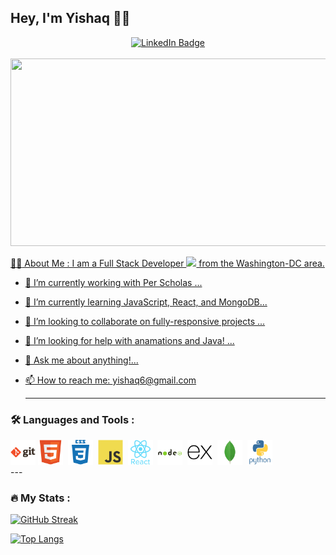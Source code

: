 
  ## **Hey, I'm Yishaq 🙏🏽**

<div id="badges" align="center">
  <a href="https://www.linkedin.com/in/yishaqwol/">
    <img src="https://img.shields.io/badge/LinkedIn-blue?style=for-the-badge&logo=linkedin&logoColor=white" alt="LinkedIn Badge"/>
</div>
  <img src="https://komarev.com/ghpvc/?username=YishaqW&style=flat-square&color=blue" alt="" align="center"/>
<div>
  <div align="center">
  <img src="https://miro.medium.com/max/1200/0*S1FPUC4md0ckaKoj" width="600" height="300"/>
</div>
  
  :man_technologist: About Me :
  I am a Full Stack Developer <img src="https://media.giphy.com/media/WUlplcMpOCEmTGBtBW/giphy.gif" width="30"> from the Washington-DC area.


- 🔭 I’m currently working with Per Scholas ...
- 🌱 I’m currently learning JavaScript, React, and MongoDB...
- 👯 I’m looking to collaborate on fully-responsive projects ...
- 🤔 I’m looking for help with anamations and Java! ...
- 💬 Ask me about anything!...
- 📫 How to reach me: yishaq6@gmail.com
  
  ---

### :hammer_and_wrench: Languages and Tools :
  <div>
 <img src="https://github.com/devicons/devicon/blob/master/icons/git/git-original-wordmark.svg" title="Git" **alt="Git" width="40" height="40"/>
     <img src="https://github.com/devicons/devicon/blob/master/icons/html5/html5-original.svg" title="HTML5" alt="HTML" width="40" height="40"/>&nbsp;
     <img src="https://github.com/devicons/devicon/blob/master/icons/css3/css3-plain-wordmark.svg"  title="CSS3" alt="CSS" width="40" height="40"/>&nbsp;
  <img src="https://github.com/devicons/devicon/blob/master/icons/javascript/javascript-original.svg" title="JavaScript" alt="JavaScript" width="40" height="40"/>&nbsp;
  <img src="https://github.com/devicons/devicon/blob/master/icons/react/react-original-wordmark.svg" title="React" alt="React" width="40" height="40"/>&nbsp;
  <img src="https://github.com/devicons/devicon/blob/master/icons/nodejs/nodejs-original-wordmark.svg" title="NodeJS" alt="NodeJS" width="40" height="40"/>&nbsp;
     <img src="https://github.com/devicons/devicon/raw/master/icons/express/express-original.svg" title="Express" alt="Express" width="40" height="40"/>&nbsp;
    <img src="https://github.com/devicons/devicon/raw/master/icons/mongodb/mongodb-original.svg" title="MongoDB" alt="MongoDB" width="40" height="40"/>&nbsp;
  <img src="https://github.com/devicons/devicon/blob/master/icons/python/python-original-wordmark.svg" title="Python"  alt="Python" width="40" height="40"/>&nbsp;  
</div>
  ---

### :fire: My Stats :
  [![GitHub Streak](http://github-readme-streak-stats.herokuapp.com?user=YishaqW&theme=dark&background=000000)](https://git.io/streak-stats)
  
 [![Top Langs](https://github-readme-stats.vercel.app/api/top-langs/?username=YishaqW&layout=compact&theme=vision-friendly-dark)](https://github.com/anuraghazra/github-readme-stats)


